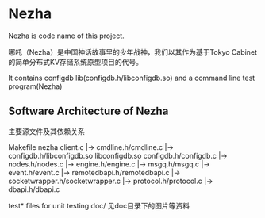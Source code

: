 Nezha
=====

Nezha is code name of this project.

哪吒（Nezha）是中国神话故事里的少年战神，我们以其作为基于Tokyo Cabinet的简单分布式KV存储系统原型项目的代号。

It contains configdb lib(configdb.h/libconfigdb.so) and a command line test program(Nezha)

Software Architecture of Nezha
------------------------------

主要源文件及其依赖关系

Makefile
nezha
    client.c 
        |-> cmdline.h/cmdline.c 
                |-> configdb.h/libconfigdb.so
libconfigdb.so
    configdb.h/configdb.c
            |-> nodes.h/nodes.c
            |-> engine.h/engine.c
            |-> msgq.h/msgq.c
            |-> event.h/event.c
            |-> remotedbapi.h/remotedbapi.c
            |-> socketwrapper.h/socketwrapper.c
            |-> protocol.h/protocol.c
            |-> dbapi.h/dbapi.c

test* files for unit testing
doc/
见doc目录下的图片等资料